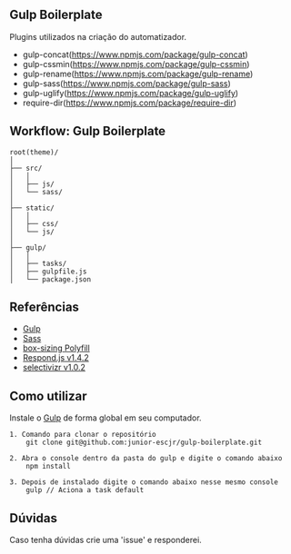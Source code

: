 ## Gulp Boilerplate
Plugins utilizados na criação do automatizador.

* gulp-concat(https://www.npmjs.com/package/gulp-concat)
* gulp-cssmin(https://www.npmjs.com/package/gulp-cssmin)
* gulp-rename(https://www.npmjs.com/package/gulp-rename)
* gulp-sass(https://www.npmjs.com/package/gulp-sass)
* gulp-uglify(https://www.npmjs.com/package/gulp-uglify)
* require-dir(https://www.npmjs.com/package/require-dir)

## Workflow: Gulp Boilerplate
```
root(theme)/
│
├── src/
│   │
│   ├── js/
│   └── sass/
│
├── static/
│   │
│   ├── css/
│   └── js/
│   
├── gulp/
│	│
│   ├── tasks/
│   ├── gulpfile.js
│   └── package.json
```

## Referências
- [Gulp](http://gulpjs.com)
- [Sass](http://sass-lang.com)
- [box-sizing Polyfill](http://github.com/Schepp/box-sizing-polyfill)
- [Respond.js v1.4.2](https://github.com/scottjehl/Respond)
- [selectivizr v1.0.2](https://github.com/keithclark/selectivizr)

## Como utilizar
Instale o [Gulp](http://gulpjs.com/) de forma global em seu computador.

```
1. Comando para clonar o repositório
    git clone git@github.com:junior-escjr/gulp-boilerplate.git
```

```
2. Abra o console dentro da pasta do gulp e digite o comando abaixo
    npm install
```

```
3. Depois de instalado digite o comando abaixo nesse mesmo console
    gulp // Aciona a task default
```

## Dúvidas
Caso tenha dúvidas crie uma 'issue' e responderei.